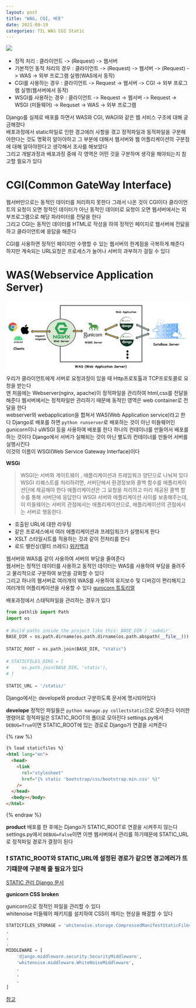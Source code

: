 ```yaml
---
layout: post
title: "WAG, CGI, 배포"
date: 2021-09-19
categories: TIL WAS CGI Static
---
```


![](https://raw.githubusercontent.com/Action2theFuture/Action2theFuture.github.io/main/_posts/Images/webservice.jpg)

- 정적 처리 : 클라이언트 -> (Request) -> 웹서버
- 기본적인 동적 처리의 경우 : 클라이언트 -> (Request) -> 웹서버 -> (Request) -> WAS -> 외부 프로그램 실행(WAS에서 동작)
- CGI를 사용하는 경우 : 클라이언트 -> Request -> 웹서버 -> CGI -> 외부 프로그램 실행(웹서버에서 동작)
- WSGI를 사용하는 경우 : 클라이언트 -> Request -> 웹서버 -> Request -> WSGI (미들웨어) -> Requset -> WAS -> 외부 프로그램

Django를 실제로 배포를 하면서 WAS와 CGI, WAGI와 같은 웹 서비스 구조에 대해 궁금해졌다  
배포과정에서 static파일로 인한 경고에러 사항을 겪고 정적파일과 동적파일을 구분해야한다는 것도 명확히 알아야하고 그 부분에 대해서 웹서버와 웹 어플리케이션의 구분점에 대해 알아야한다고 생각해서 조사를 해보았다  
그리고 개발과정과 배포과정 중에 각 영역은 어떤 것을 구분하며 생각을 해야되는지 참고할 필요가 있다

# CGI(Common GateWay Interface)

웹서버만으로는 동적인 데이터를 처리하지 못한다 그래서 나온 것이 CGI이다
클라이언트의 요청이 오면 정적인 데이터가 아닌 동적인 데이터로 요청이 오면 웹서버에서는 외부프로그램으로 해당 파라미터를 전달을 한다  
그리고 CGI는 동적인 데이터를 HTML로 작성을 하여 정적인 페이지로 웹서버에 전닳을 하고 클라이언트에 응답을 해준다

CGI를 사용하면 정적인 페이지만 수행할 수 있는 웹서버의 한계점을 극복하게 해준다 하지만 계속되는 URL요청은 프로세스가 늘어나 서버의 과부하가 걸릴 수 있다

# WAS(Webservice Application Server)

![](https://raw.githubusercontent.com/Action2theFuture/Action2theFuture.github.io/main/_posts/Images/was.png)
우리가 클라이언트에게 서버로 요청과정이 있을 때 Http프로토톨과 TCP프로토콜로 요청을 받는다  
맨 처음에는 Webserver(nginx, apache)이 정적파일을 관리하여 html,css를 전달을 해준다 웹서버에서는 정적파일만 관리하기 때문에 동적인 영역은 web container로 전달을 한다  
webserver와 webapplication을 합쳐서 WAS(Web Application service)라고 한다 Django로 배포를 하면 `python runserver`로 배포하는 것이 아닌 미들웨어인 gunicorn이나 uWSGI 등을 사용하여 배포를 한다 하나의 컨테이너를 만들어서 배포를 하는 것이다 Django에서 서버가 실해되는 것이 아닌 별도의 컨테이너를 만들어 서버를 실행시킨다  
이것의 이름이 WSGI(Web Service Gateway Interface)이다

**WSGi**

> WSGI는 서버와 게이트웨이 , 애플리케이션과 프레임워크 양단으로 나눠져 있다
> WSGI 리퀘스트를 처리하려면, 서버단에서 환경정보와 콜백 함수를 애플리케이션단에 제공해야 한다
> 애플리케이션은 그 요청을 처리하고 미리 제공된 콜백 함수를 통해 서버단에 응답한다
> WSGI 서버와 애플리케이션 사이를 보충해주는데, 이 미들웨어는 서버의 관점에서는 애플리케이션으로, 애플리케이션의 관점에서는 서버로 행동한다.

- 호출된 URL에 대한 라우팅
- 같은 프로세스에서 여러 애플리케이션과 프레임워크가 실행되게 한다
- XSLT 스타일시트를 적용하는 것과 같이 전처리를 한다
- 로드 밸런싱(멀티 쓰레드)
  [위키백과](https://ko.wikipedia.org/wiki/%EC%9B%B9_%EC%84%9C%EB%B2%84_%EA%B2%8C%EC%9D%B4%ED%8A%B8%EC%9B%A8%EC%9D%B4_%EC%9D%B8%ED%84%B0%ED%8E%98%EC%9D%B4%EC%8A%A4)

웹서버와 WAS를 같이 사용하여 서버의 부담을 줄여준다  
웹서버는 정적인 데이터를 사용하고 동적인 데이터는 WAS를 사용하여 부담을 줄려주고 물리적으로 구분하여 보안을 강화할 수 있다  
그리고 하나의 웹서버로 여러개의 WAS를 사용하여 유지보수 및 디버깅이 편리해지고 여러개의 어플리케이션을 사용할 수 있다
[gunicorn 튜토리얼](https://developer.mozilla.org/ko/docs/Learn/Server-side/Django/Deployment)

배포과정에서 스태틱파일을 관리하는 경우가 있다

```python
from pathlib import Path
import os

# Build paths inside the project like this: BASE_DIR / 'subdir'.
BASE_DIR = os.path.dirname(os.path.dirname(os.path.abspath(__file__)))

STATIC_ROOT = os.path.join(BASE_DIR, "static")

# STATICFILES_DIRS = [
#     os.path.join(BASE_DIR, 'static'),
# ]

STATIC_URL = '/static/'
```

Django에서는 develope와 product 구분하도록 문서에 명시되어있다

**develope**
정적인 파일들은 `python manage.py collectstatic`으로 모아준다
이러한 명령어로 정적파일은 STATIC_ROOT의 폴더로 모아진다
settings.py에서 `DEBUG=True`이면 STATIC_ROOT에 있는 경로로 Django가 연결을 시켜준다

{% raw %}

```html
{% load staticfiles %}
<html lang="en">
  <head>
    <link
      rel="stylesheet"
      href="{% static 'bootstrap/css/bootstrap.min.css' %}"
    />
  </head>
  <body></body>
</html>
```

{% endraw %}

**product**
배포를 한 후에는 Django가 STATIC_ROOT로 연결을 시켜주지 않는다
settings.py에서 `DEBUG=False`이면 이젠 웹서버에서 관리를 하기때문에 STATIC_URL로 정적파일 경로가 결정이 된다

### ❗ STATIC_ROOT와 STATIC_URL에 설정된 경로가 같으면 경고에러가 뜨기떄문에 구분해 줄 필요가 있다

[STATIC 관리 Django 문서](https://docs.djangoproject.com/ko/3.2/howto/static-files/)

**gunicorn CSS broken**

gunicorn으로 정적인 파일을 관리할 수 있다  
whitenoise 미들웨어 패키지를 설치하여 CSS이 깨지는 현상을 해결할 수 있다

```python
STATICFILES_STORAGE = 'whitenoise.storage.CompressedManifestStaticFilesStorage'
.
.
.
MIDDLEWARE = [
    'django.middleware.security.SecurityMiddleware',
    'whitenoise.middleware.WhiteNoiseMiddleware',
    .
    .
    .
]
```

[참고](https://rlg1133.tistory.com/m/91)
